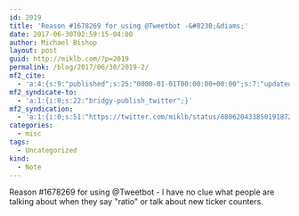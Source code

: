 ```yaml
---
id: 2019
title: 'Reason #1678269 for using @Tweetbot -&#8230;&diams;'
date: 2017-06-30T02:59:15-04:00
author: Michael Bishop
layout: post
guid: http://miklb.com/?p=2019
permalink: /blog/2017/06/30/2019-2/
mf2_cite:
  - 'a:4:{s:9:"published";s:25:"0000-01-01T00:00:00+00:00";s:7:"updated";s:25:"0000-01-01T00:00:00+00:00";s:8:"category";a:1:{i:0;s:0:"";}s:6:"author";a:0:{}}'
mf2_syndicate-to:
  - 'a:1:{i:0;s:22:"bridgy-publish_twitter";}'
mf2_syndication:
  - 'a:1:{i:0;s:51:"https://twitter.com/miklb/status/880620433850191872";}'
categories:
  - misc
tags:
  - Uncategorized
kind:
  - Note
---
```

Reason #1678269 for using @Tweetbot - I have no clue what people are talking about when they say "ratio" or talk about new ticker counters.